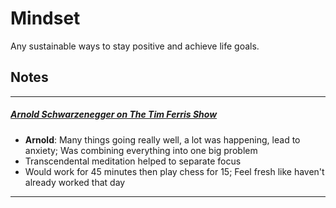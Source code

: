 # Mindset

Any sustainable ways to stay positive and achieve life goals.


## Notes

---

##### [Arnold Schwarzenegger on The Tim Ferris Show](https://itunes.apple.com/us/podcast/the-tim-ferriss-show/id863897795?mt=2&i=1000334626780)

* **Arnold**: Many things going really well, a lot was happening, lead to anxiety; Was combining everything into one big problem
* Transcendental meditation helped to separate focus
* Would work for 45 minutes then play chess for 15; Feel fresh like haven't already worked that day

---
